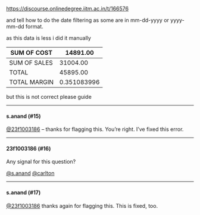 https://discourse.onlinedegree.iitm.ac.in/t/166576

and tell how to do the date filtering as some are in mm-dd-yyyy or yyyy-mm-dd format.</p>
<p>as this data is less i did it manually</p>
<div class="md-table">
<table>
<thead>
<tr>
<th>SUM OF COST</th>
<th>14891.00</th>
</tr>
</thead>
<tbody>
<tr>
<td>SUM OF SALES</td>
<td>31004.00</td>
</tr>
<tr>
<td>TOTAL</td>
<td>45895.00</td>
</tr>
<tr>
<td>TOTAL MARGIN</td>
<td>0.351083996</td>
</tr>
</tbody>
</table>
</div><p>but this is not correct please guide</p><hr>

<h4>s.anand (#15)</h4>
<p><a class="mention" href="/u/23f1003186">@23f1003186</a> – thanks for flagging this. You’re right. I’ve fixed this error. </p><hr>

<h4>23f1003186 (#16)</h4>
<p>Any signal for this question?</p>
<p><a class="mention" href="/u/s.anand">@s.anand</a> <a class="mention" href="/u/carlton">@carlton</a></p><hr>

<h4>s.anand (#17)</h4>
<p><a class="mention" href="/u/23f1003186">@23f1003186</a> thanks again for flagging this. This is fixed, too.